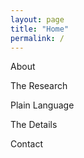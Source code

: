 ```yaml
---
layout: page
title: "Home"
permalink: /
---
```



About  

The Research

Plain Language

The Details

Contact



